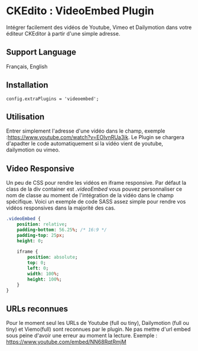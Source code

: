 # CKEdito : VideoEmbed Plugin
Intégrer facilement des vidéos de Youtube, Vimeo et Dailymotion dans votre éditeur CKEditor à partir d'une simple adresse.

## Support Language
Français, English

## Installation
`config.extraPlugins = 'videoembed';`

## Utilisation
Entrer simplement l'adresse d'une vidéo dans le champ, exemple :https://www.youtube.com/watch?v=EOIvnRUa3ik. Le Plugin se chargera d'apadter le code automatiquement si la vidéo vient de youtube, dailymotion ou vimeo.

## Video Responsive
Un peu de CSS pour rendre les vidéos en iframe responsive. Par défaut la class de la div container est *.videoEmbed* vous pouvez personnaliser ce nom de classe au moment de l'intégration de la vidéo dans le champ spécifique. Voici un exemple de code SASS assez simple pour rendre vos vidéos responsives dans la majorité des cas.
```sass
.videoEmbed {
    position: relative;
    padding-bottom: 56.25%; /* 16:9 */
    padding-top: 25px;
    height: 0;
    
    iframe {
        position: absolute;
        top: 0;
        left: 0;
        width: 100%;
        height: 100%;
    }
}
```
## URLs reconnues
Pour le moment seul les URLs de Youtube (full ou tiny), Dailymotion (full ou tiny) et Viemo(full) sont reconnues par le plugin. Ne pas mettre d'url embed sous peine d'avoir une erreur au moment la lecture. Exemple : https://www.youtube.com/embed/NN68RqtRmjM
